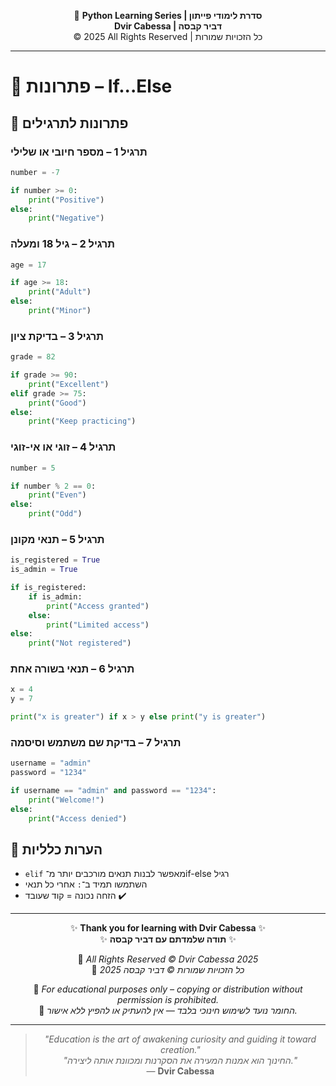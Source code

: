 <!-- DC_HEADER_START -->
<div align="center">

🐍 **Python Learning Series | סדרת לימודי פייתון**  
**Dvir Cabessa | דביר קבסה**  
© 2025 All Rights Reserved | כל הזכויות שמורות

</div>

---
<!-- DC_HEADER_END -->

# 📘 פתרונות – If...Else

## 🧪 פתרונות לתרגילים

### תרגיל 1 – מספר חיובי או שלילי
```python
number = -7

if number >= 0:
    print("Positive")
else:
    print("Negative")
```

### תרגיל 2 – גיל 18 ומעלה
```python
age = 17

if age >= 18:
    print("Adult")
else:
    print("Minor")
```

### תרגיל 3 – בדיקת ציון
```python
grade = 82

if grade >= 90:
    print("Excellent")
elif grade >= 75:
    print("Good")
else:
    print("Keep practicing")
```

### תרגיל 4 – זוגי או אי-זוגי
```python
number = 5

if number % 2 == 0:
    print("Even")
else:
    print("Odd")
```

### תרגיל 5 – תנאי מקונן
```python
is_registered = True
is_admin = True

if is_registered:
    if is_admin:
        print("Access granted")
    else:
        print("Limited access")
else:
    print("Not registered")
```

### תרגיל 6 – תנאי בשורה אחת
```python
x = 4
y = 7

print("x is greater") if x > y else print("y is greater")
```

### תרגיל 7 – בדיקת שם משתמש וסיסמה
```python
username = "admin"
password = "1234"

if username == "admin" and password == "1234":
    print("Welcome!")
else:
    print("Access denied")
```

## 💬 הערות כלליות
- `elif` מאפשר לבנות תנאים מורכבים יותר מ־if-else רגיל  
- השתמשו תמיד ב־`:` אחרי כל תנאי  
- הזחה נכונה = קוד שעובד ✔️

<!-- DC_FOOTER_START -->
---

<div align="center">

✨ **Thank you for learning with Dvir Cabessa** ✨  
✨ **תודה שלמדתם עם דביר קבסה** ✨  

📘 *All Rights Reserved © Dvir Cabessa 2025*  
📘 *כל הזכויות שמורות © דביר קבסה 2025*  

🔗 *For educational purposes only – copying or distribution without permission is prohibited.*  
🔗 *החומר נועד לשימוש חינוכי בלבד — אין להעתיק או להפיץ ללא אישור.*

---

> _"Education is the art of awakening curiosity and guiding it toward creation."_  
> _"החינוך הוא אמנות המעירה את הסקרנות ומכוונת אותה ליצירה."_  
> — **Dvir Cabessa**

</div>
<!-- DC_FOOTER_END -->

